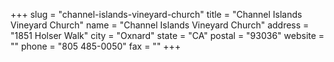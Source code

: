 +++
slug = "channel-islands-vineyard-church"
title = "Channel Islands Vineyard Church"
name = "Channel Islands Vineyard Church"
address = "1851 Holser Walk"
city = "Oxnard"
state = "CA"
postal = "93036"
website = ""
phone = "805 485-0050"
fax = ""
+++
